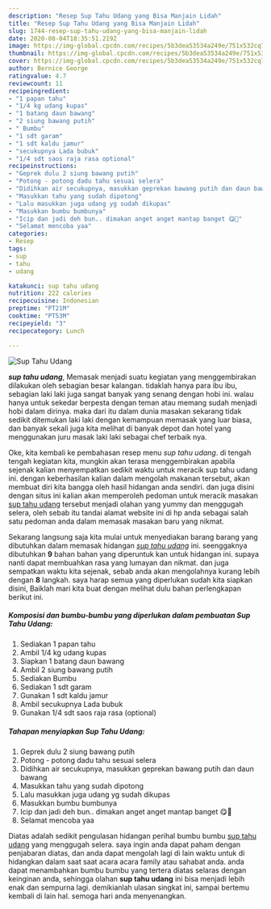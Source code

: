 ```yaml
---
description: "Resep Sup Tahu Udang yang Bisa Manjain Lidah"
title: "Resep Sup Tahu Udang yang Bisa Manjain Lidah"
slug: 1744-resep-sup-tahu-udang-yang-bisa-manjain-lidah
date: 2020-08-04T18:35:51.219Z
image: https://img-global.cpcdn.com/recipes/5b3dea53534a249e/751x532cq70/sup-tahu-udang-foto-resep-utama.jpg
thumbnail: https://img-global.cpcdn.com/recipes/5b3dea53534a249e/751x532cq70/sup-tahu-udang-foto-resep-utama.jpg
cover: https://img-global.cpcdn.com/recipes/5b3dea53534a249e/751x532cq70/sup-tahu-udang-foto-resep-utama.jpg
author: Bernice George
ratingvalue: 4.7
reviewcount: 11
recipeingredient:
- "1 papan tahu"
- "1/4 kg udang kupas"
- "1 batang daun bawang"
- "2 siung bawang putih"
- " Bumbu"
- "1 sdt garam"
- "1 sdt kaldu jamur"
- "secukupnya Lada bubuk"
- "1/4 sdt saos raja rasa optional"
recipeinstructions:
- "Geprek dulu 2 siung bawang putih"
- "Potong - potong dadu tahu sesuai selera"
- "Didihkan air secukupnya, masukkan geprekan bawang putih dan daun bawang"
- "Masukkan tahu yang sudah dipotong"
- "Lalu masukkan juga udang yg sudah dikupas"
- "Masukkan bumbu bumbunya"
- "Icip dan jadi deh bun.. dimakan anget anget mantap banget 😋🧡"
- "Selamat mencoba yaa"
categories:
- Resep
tags:
- sup
- tahu
- udang

katakunci: sup tahu udang 
nutrition: 222 calories
recipecuisine: Indonesian
preptime: "PT21M"
cooktime: "PT53M"
recipeyield: "3"
recipecategory: Lunch

---
```



![Sup Tahu Udang](https://img-global.cpcdn.com/recipes/5b3dea53534a249e/751x532cq70/sup-tahu-udang-foto-resep-utama.jpg)

<b><i>sup tahu udang</i></b>, Memasak menjadi suatu kegiatan yang menggembirakan dilakukan oleh sebagian besar kalangan. tidaklah hanya para ibu ibu, sebagian laki laki juga sangat banyak yang senang dengan hobi ini. walau hanya untuk sekedar berpesta dengan teman atau memang sudah menjadi hobi dalam dirinya. maka dari itu dalam dunia masakan sekarang tidak sedikit ditemukan laki laki dengan kemampuan memasak yang luar biasa, dan banyak sekali juga kita melihat di banyak depot dan hotel yang menggunakan juru masak laki laki sebagai chef terbaik nya.



Oke, kita kembali ke pembahasan resep menu <i>sup tahu udang</i>. di tengah tengah kegiatan kita, mungkin akan terasa menggembirakan apabila sejenak kalian menyempatkan sedikit waktu untuk meracik sup tahu udang ini. dengan keberhasilan kalian dalam mengolah makanan tersebut, akan membuat diri kita bangga oleh hasil hidangan anda sendiri. dan juga disini dengan situs ini kalian akan memperoleh pedoman untuk meracik masakan <u>sup tahu udang</u> tersebut menjadi olahan yang yummy dan menggugah selera, oleh sebab itu tandai alamat website ini di hp anda sebagai salah satu pedoman anda dalam memasak masakan baru yang nikmat.


Sekarang langsung saja kita mulai untuk menyediakan barang barang yang dibutuhkan dalam memasak hidangan <u><i>sup tahu udang</i></u> ini. seenggaknya dibutuhkan <b>9</b> bahan bahan yang diperuntuk kan untuk hidangan ini. supaya nanti dapat membuahkan rasa yang lumayan dan nikmat. dan juga sempatkan waktu kita sejenak, sebab anda akan mengolahnya kurang lebih dengan <b>8</b> langkah. saya harap semua yang diperlukan sudah kita siapkan disini, Baiklah mari kita buat dengan melihat dulu bahan perlengkapan berikut ini.

<!--inarticleads1-->

##### Komposisi dan bumbu-bumbu yang diperlukan dalam pembuatan Sup Tahu Udang:

1. Sediakan 1 papan tahu
1. Ambil 1/4 kg udang kupas
1. Siapkan 1 batang daun bawang
1. Ambil 2 siung bawang putih
1. Sediakan  Bumbu
1. Sediakan 1 sdt garam
1. Gunakan 1 sdt kaldu jamur
1. Ambil secukupnya Lada bubuk
1. Gunakan 1/4 sdt saos raja rasa (optional)




<!--inarticleads2-->

##### Tahapan menyiapkan Sup Tahu Udang:

1. Geprek dulu 2 siung bawang putih
1. Potong - potong dadu tahu sesuai selera
1. Didihkan air secukupnya, masukkan geprekan bawang putih dan daun bawang
1. Masukkan tahu yang sudah dipotong
1. Lalu masukkan juga udang yg sudah dikupas
1. Masukkan bumbu bumbunya
1. Icip dan jadi deh bun.. dimakan anget anget mantap banget 😋🧡
1. Selamat mencoba yaa




Diatas adalah sedikit pengulasan hidangan perihal bumbu bumbu <u>sup tahu udang</u> yang menggugah selera. saya ingin anda dapat paham dengan penjabaran diatas, dan anda dapat mengolah lagi di lain waktu untuk di hidangkan dalam saat saat acara acara family atau sahabat anda. anda dapat menambahkan bumbu bumbu yang tertera diatas selaras dengan keinginan anda, sehingga olahan <b>sup tahu udang</b> ini bisa menjadi lebih enak dan sempurna lagi. demikianlah ulasan singkat ini, sampai bertemu kembali di lain hal. semoga hari anda menyenangkan.
